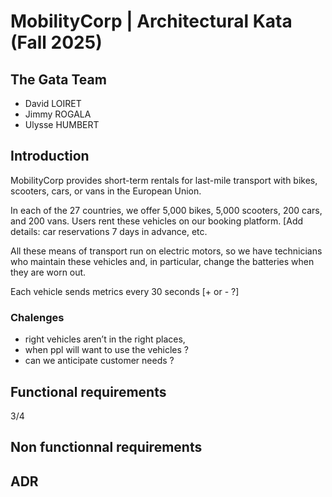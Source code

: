 # MobilityCorp | Architectural Kata (Fall 2025)

## The Gata Team

 - David LOIRET
 - Jimmy ROGALA
 - Ulysse HUMBERT

## Introduction

MobilityCorp provides short-term rentals for last-mile transport with bikes, scooters, cars, or vans in the European Union.

In each of the 27 countries, we offer 5,000 bikes, 5,000 scooters, 200 cars, and 200 vans. Users rent these vehicles on our booking platform.
[Add details: car reservations 7 days in advance, etc.

All these means of transport run on electric motors, so we have technicians who maintain these vehicles and, in particular, change the batteries when they are worn out.

Each vehicle sends metrics 
every 30 seconds [+ or - ?]

### Chalenges

* right vehicles aren’t in the right places,
* when ppl will want to use the vehicles ?
* can we anticipate customer needs ?

## Functional requirements

3/4 

## Non functionnal requirements

## ADR

